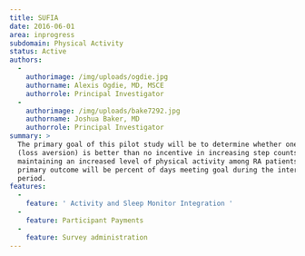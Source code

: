```yaml
---
title: SUFIA
date: 2016-06-01
area: inprogress
subdomain: Physical Activity
status: Active
authors:
  - 
    authorimage: /img/uploads/ogdie.jpg
    authorname: Alexis Ogdie, MD, MSCE
    authorrole: Principal Investigator
  - 
    authorimage: /img/uploads/bake7292.jpg
    authorname: Joshua Baker, MD
    authorrole: Principal Investigator
summary: >
  The primary goal of this pilot study will be to determine whether one incentive
  (loss aversion) is better than no incentive in increasing step counts and
  maintaining an increased level of physical activity among RA patients. The
  primary outcome will be percent of days meeting goal during the intervention
  period.
features:
  - 
    feature: ' Activity and Sleep Monitor Integration '
  - 
    feature: Participant Payments
  - 
    feature: Survey administration
---
```

